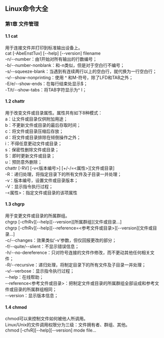 ## Linux命令大全  
### 第1章 文件管理  
#### 1.1 cat  
用于连接文件并打印到标准输出设备上。  
cat [-AbeEnstTuv] [--help] [--version] filename  
-n/--number：由1开始对所有输出的行数编号；  
-b/--number-nonblank：和-n类似，但是对于空白行不编号；  
-s/--squeeze-blank：当遇到有连续两行以上的空白行，就代换为一行空白行；  
-v/--show-nonprinting：使用 ^ 和M-符号，除了LFD和TAB之外；  
-E/e/--show-ends：在每行结束处显示$；  
-T/t/--show-tabs：将TAB字符显示为^ I；  
#### 1.2 chattr  
用于改变文件或目录属性。属性共有如下8种模式：  
a：让文件或目录仅供附加用途；  
b：不更新文件或目录的最后存取时间；  
c：将文件或目录压缩后存放；  
d：将文件或目录排除在倾倒操作之外；  
i：不得任意更动文件或目录；  
s：保密性删除文件或目录；  
S：即时更新文件或目录；  
u：预防意外删除；  
chattr [-RV] [-v<版本编号>] [+/-/=<属性>][文件或目录]  
-R：递归处理，将指定目录下的所有文件及子目录一并处理；  
-v：版本编号，设置文件或目录版本；  
-V：显示指令执行过程；  
-<属性>：指定文件或目录的该项属性
#### 1.3 chgrp  
用于变更文件或目录的所属群组。  
chgrp [-cfhRv][--help][--version][所属群组][文件或目录...]  
chgrp [-cfhRv][--help][--reference=<参考文件或目录>][--version][文件或目录...]  
-c/--changes：效果类似‘-v’参数，但仅回报更改的部分；  
-f/--quite/--slient：不显示错误信息；  
-h/--no-dereference：只对符号连接的文件作修改，而不更动其他任何相关文件；  
-R/--recursive：递归处理，将制定目录下的所有文件及子目录一并处理；  
-v/--verbose：显示指令执行过程；  
--help：在线帮助；  
--reference<参考文件或目录>：把制定文件或目录的所属群组全部设成和参考文件或目录的所属群组相同；  
--version：显示版本信息；  
#### 1.4 chmod  
chmod可以来控制文件如何被他人所调用。  
Linux/Unix的文件调用权限分为三级：文件拥有者、群组、其他。  
chmod [-cfvR][--help][--version] mode file...  



